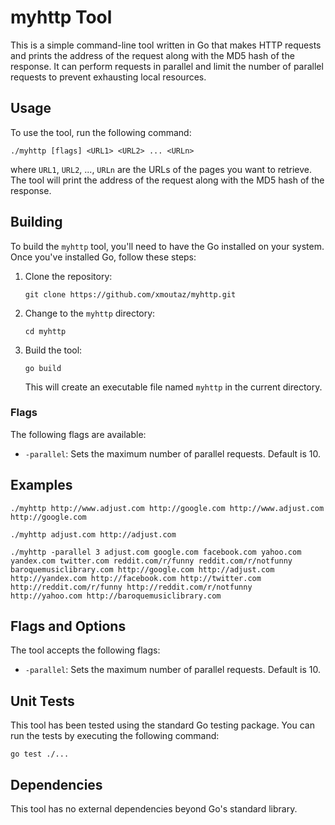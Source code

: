 myhttp Tool
===========

This is a simple command-line tool written in Go that makes HTTP requests and prints the address of the request along with the MD5 hash of the response. It can perform requests in parallel and limit the number of parallel requests to prevent exhausting local resources.

Usage
-----

To use the tool, run the following command:

`./myhttp [flags] <URL1> <URL2> ... <URLn>`

where `URL1`, `URL2`, ..., `URLn` are the URLs of the pages you want to retrieve. The tool will print the address of the request along with the MD5 hash of the response.

Building
--------

To build the `myhttp` tool, you'll need to have the Go installed on your system. Once you've installed Go, follow these steps:

1.  Clone the repository:

    `git clone https://github.com/xmoutaz/myhttp.git`

2.  Change to the `myhttp` directory:

    `cd myhttp`

3.  Build the tool:

    `go build`

    This will create an executable file named `myhttp` in the current directory.

### Flags

The following flags are available:

*   `-parallel`: Sets the maximum number of parallel requests. Default is 10.

Examples
--------

`./myhttp http://www.adjust.com http://google.com http://www.adjust.com http://google.com`

`./myhttp adjust.com http://adjust.com`

`./myhttp -parallel 3 adjust.com google.com facebook.com yahoo.com yandex.com twitter.com reddit.com/r/funny reddit.com/r/notfunny baroquemusiclibrary.com http://google.com http://adjust.com http://yandex.com http://facebook.com http://twitter.com http://reddit.com/r/funny http://reddit.com/r/notfunny http://yahoo.com http://baroquemusiclibrary.com`

Flags and Options
-----------------

The tool accepts the following flags:

*   `-parallel`: Sets the maximum number of parallel requests. Default is 10.

Unit Tests
----------

This tool has been tested using the standard Go testing package. You can run the tests by executing the following command:

`go test ./...`

Dependencies
------------

This tool has no external dependencies beyond Go's standard library.
